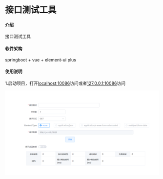 # 接口测试工具

#### 介绍
接口测试工具

#### 软件架构
springboot + vue + element-ui plus


#### 使用说明

1.启动项目，打开[localhost:10086](http://localhost:10086)访问或者[127.0.0.1:10086](http://127.0.0.1:10086)访问

![输入图片说明](%E5%9B%BE%E7%89%871.png)



